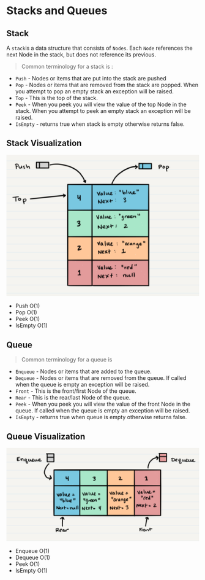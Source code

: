 # Stacks and Queues

## Stack
A `stack`is a data structure that consists of `Nodes`. Each `Node` references the next Node in the stack, but does not reference its previous.

>Common terminology for a stack is :
* `Push` - Nodes or items that are put into the stack are pushed
* `Pop` - Nodes or items that are removed from the stack are popped. When you attempt to pop an empty stack an exception will be raised.
* `Top` - This is the top of the stack.
* `Peek` - When you peek you will view the value of the top Node in the stack. When you attempt to peek an empty stack an exception will be raised.
* `IsEmpty` - returns true when stack is empty otherwise returns false.


## Stack Visualization
![](./img/Stack.png)

* Push O(1)
* Pop O(1)
* Peek O(1)
* IsEmpty O(1)


## Queue
>Common terminology for a queue is


* `Enqueue` - Nodes or items that are added to the queue.
* `Dequeue` - Nodes or items that are removed from the queue. If called when the queue is empty an exception will be raised.
* `Front` - This is the front/first Node of the queue.
* `Rear` - This is the rear/last Node of the queue.
* `Peek` - When you peek you will view the value of the front Node in the queue. If called when the queue is empty an exception will be raised.
* `IsEmpty` - returns true when queue is empty otherwise returns false.

## Queue Visualization
![](./img/Queue.png)

* Enqueue O(1)
* Dequeue O(1)
* Peek O(1)
* IsEmpty O(1)





